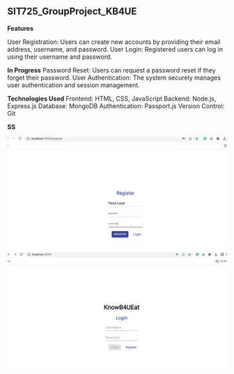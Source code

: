 ## SIT725_GroupProject_KB4UE

**Features**

User Registration: Users can create new accounts by providing their email address, username, and password.
User Login: Registered users can log in using their username and password.

**In Progress**
Password Reset: Users can request a password reset if they forget their password.
User Authentication: The system securely manages user authentication and session management.

**Technologies Used**
Frontend: HTML, CSS, JavaScript
Backend: Node.js, Express.js
Database: MongoDB
Authentication: Passport.js
Version Control: Git

**SS**

![](https://github.com/parulloyal/SIT725_GroupProject_KB4UE/blob/main/Register.png)<br>
![](https://github.com/parulloyal/SIT725_GroupProject_KB4UE/blob/main/Login.png)<br>

